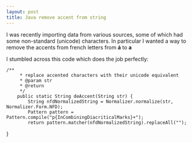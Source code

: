 ```yaml
---
layout: post
title: Java remove accent from string
---
```


I was recently importing data from various sources, some of which had
some non-standard (unicode) characters. In particular I wanted a way to
remove the accents from french letters from **á** to **a**  








I stumbled across this code which does the job perfectly:








    /**
         * replace accented characters with their unicode equivalent
         * @param str
         * @return
         */
        public static String deAccent(String str) {
            String nfdNormalizedString = Normalizer.normalize(str, Normalizer.Form.NFD); 
            Pattern pattern = Pattern.compile("p{InCombiningDiacriticalMarks}+");
            return pattern.matcher(nfdNormalizedString).replaceAll(""); 



 } 



 









